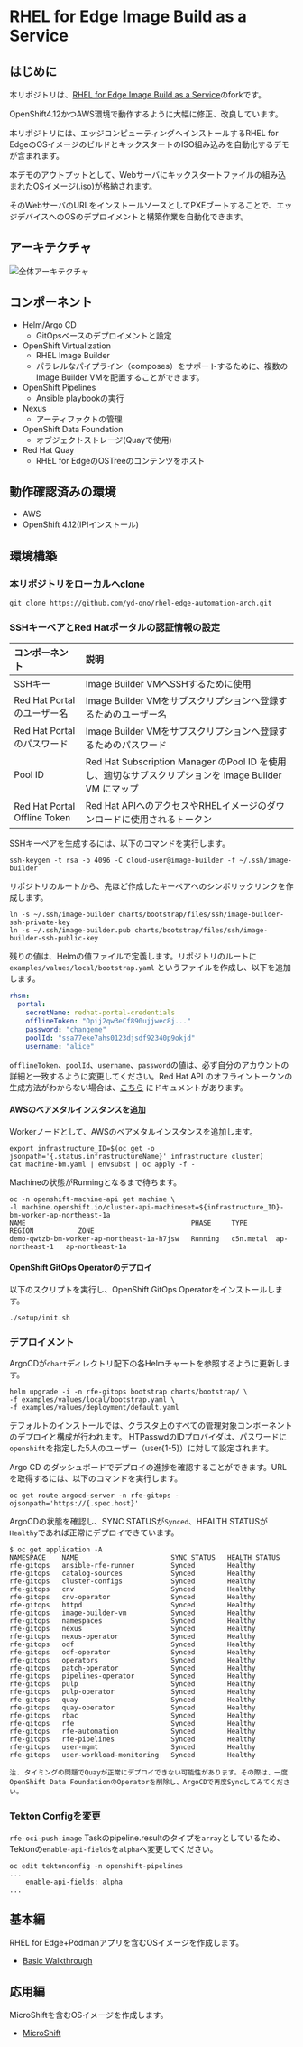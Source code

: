 # RHEL for Edge Image Build as a Service

## はじめに

本リポジトリは、[RHEL for Edge Image Build as a Service](https://github.com/redhat-cop/rhel-edge-automation-arch)のforkです。

OpenShift4.12かつAWS環境で動作するように大幅に修正、改良しています。

本リポジトリには、エッジコンピューティングへインストールするRHEL for EdgeのOSイメージのビルドとキックスタートのISO組み込みを自動化するデモが含まれます。

本デモのアウトプットとして、Webサーバにキックスタートファイルの組み込まれたOSイメージ(.iso)が格納されます。

そのWebサーバのURLをインストールソースとしてPXEブートすることで、エッジデバイスへのOSのデプロイメントと構築作業を自動化できます。

## アーキテクチャ
![全体アーキテクチャ](/images/overall-architecture.png)

## コンポーネント

* Helm/Argo CD
  * GitOpsベースのデプロイメントと設定
* OpenShift Virtualization
  * RHEL Image Builder
  * パラレルなパイプライン（composes）をサポートするために、複数のImage Builder VMを配置することができます。
* OpenShift Pipelines
  * Ansible playbookの実行
* Nexus
  * アーティファクトの管理
* OpenShift Data Foundation
  *  オブジェクトストレージ(Quayで使用)
* Red Hat Quay
  * RHEL for EdgeのOSTreeのコンテンツをホスト

## 動作確認済みの環境

* AWS
* OpenShift 4.12(IPIインストール)

## 環境構築
### 本リポジトリをローカルへclone

```shell
git clone https://github.com/yd-ono/rhel-edge-automation-arch.git
```

### SSHキーペアとRed Hatポータルの認証情報の設定

| コンポーネント | 説明 |
| :---         | :---         |
| SSHキー   | Image Builder VMへSSHするために使用   |
| Red Hat Portalのユーザー名     | Image Builder VMをサブスクリプションへ登録するためのユーザー名     |
| Red Hat Portalのパスワード   | Image Builder VMをサブスクリプションへ登録するためのパスワード  |
| Pool ID     | Red Hat Subscription Manager のPool ID を使用し、適切なサブスクリプションを Image Builder VM にマップ    |
| Red Hat Portal Offline Token     | Red Hat APIへのアクセスやRHELイメージのダウンロードに使用されるトークン     |

SSHキーペアを生成するには、以下のコマンドを実行します。

```shell
ssh-keygen -t rsa -b 4096 -C cloud-user@image-builder -f ~/.ssh/image-builder
```

リポジトリのルートから、先ほど作成したキーペアへのシンボリックリンクを作成します。

```shell
ln -s ~/.ssh/image-builder charts/bootstrap/files/ssh/image-builder-ssh-private-key
ln -s ~/.ssh/image-builder.pub charts/bootstrap/files/ssh/image-builder-ssh-public-key
```

残りの値は、Helmの値ファイルで定義します。リポジトリのルートに `examples/values/local/bootstrap.yaml` というファイルを作成し、以下を追加します。

```yaml
rhsm:
  portal:
    secretName: redhat-portal-credentials
    offlineToken: "Opij2qw3eCf890ujjwec8j..."
    password: "changeme"
    poolId: "ssa77eke7ahs0123djsdf92340p9okjd"
    username: "alice"
```

`offlineToken`、`poolId`、`username`、`password`の値は、必ず自分のアカウントの詳細と一致するように変更してください。Red Hat API のオフライントークンの生成方法がわからない場合は、[こちら](https://access.redhat.com/articles/3626371#bgenerating-a-new-offline-tokenb-3) にドキュメントがあります。

#### AWSのベアメタルインスタンスを追加
Workerノードとして、AWSのベアメタルインスタンスを追加します。

```shell
export infrastructure_ID=$(oc get -o jsonpath='{.status.infrastructureName}' infrastructure cluster)
cat machine-bm.yaml | envsubst | oc apply -f -
```

Machineの状態がRunningとなるまで待ちます。

```shell
oc -n openshift-machine-api get machine \
-l machine.openshift.io/cluster-api-machineset=${infrastructure_ID}-bm-worker-ap-northeast-1a
NAME                                         PHASE     TYPE       REGION           ZONE           
demo-qwtzb-bm-worker-ap-northeast-1a-h7jsw   Running   c5n.metal  ap-northeast-1   ap-northeast-1a
```

#### OpenShift GitOps Operatorのデプロイ

以下のスクリプトを実行し、OpenShift GitOps Operatorをインストールします。

```shell
./setup/init.sh
```

### デプロイメント

ArgoCDが`chart`ディレクトリ配下の各Helmチャートを参照するように更新します。

```shell
helm upgrade -i -n rfe-gitops bootstrap charts/bootstrap/ \
-f examples/values/local/bootstrap.yaml \
-f examples/values/deployment/default.yaml
```

デフォルトのインストールでは、クラスタ上のすべての管理対象コンポーネントのデプロイと構成が行われます。
HTPasswdのIDプロバイダは、パスワードに`openshift`を指定した5人のユーザー（user{1-5}）に対して設定されます。

Argo CD のダッシュボードでデプロイの進捗を確認することができます。URL を取得するには、以下のコマンドを実行します。

```shell
oc get route argocd-server -n rfe-gitops -ojsonpath='https://{.spec.host}'
```

ArgoCDの状態を確認し、SYNC STATUSが`Synced`、HEALTH STATUSが`Healthy`であれば正常にデプロイできています。

```shell
$ oc get application -A
NAMESPACE    NAME                       SYNC STATUS   HEALTH STATUS
rfe-gitops   ansible-rfe-runner         Synced        Healthy
rfe-gitops   catalog-sources            Synced        Healthy
rfe-gitops   cluster-configs            Synced        Healthy
rfe-gitops   cnv                        Synced        Healthy
rfe-gitops   cnv-operator               Synced        Healthy
rfe-gitops   httpd                      Synced        Healthy
rfe-gitops   image-builder-vm           Synced        Healthy
rfe-gitops   namespaces                 Synced        Healthy
rfe-gitops   nexus                      Synced        Healthy
rfe-gitops   nexus-operator             Synced        Healthy
rfe-gitops   odf                        Synced        Healthy
rfe-gitops   odf-operator               Synced        Healthy
rfe-gitops   operators                  Synced        Healthy
rfe-gitops   patch-operator             Synced        Healthy
rfe-gitops   pipelines-operator         Synced        Healthy
rfe-gitops   pulp                       Synced        Healthy
rfe-gitops   pulp-operator              Synced        Healthy
rfe-gitops   quay                       Synced        Healthy
rfe-gitops   quay-operator              Synced        Healthy
rfe-gitops   rbac                       Synced        Healthy
rfe-gitops   rfe                        Synced        Healthy
rfe-gitops   rfe-automation             Synced        Healthy
rfe-gitops   rfe-pipelines              Synced        Healthy
rfe-gitops   user-mgmt                  Synced        Healthy
rfe-gitops   user-workload-monitoring   Synced        Healthy
```

```
注. タイミングの問題でQuayが正常にデプロイできない可能性があります。その際は、一度OpenShift Data FoundationのOperatorを削除し、ArgoCDで再度Syncしてみてください。
```

### Tekton Configを変更
`rfe-oci-push-image` Taskのpipeline.resultのタイプを`array`としているため、Tektonの`enable-api-fields`を`alpha`へ変更してください。

```shell
oc edit tektonconfig -n openshift-pipelines
...
    enable-api-fields: alpha
...
```

## 基本編
RHEL for Edge+Podmanアプリを含むOSイメージを作成します。

* [Basic Walkthrough](./docs/basic-walkthrough.md)

## 応用編
MicroShiftを含むOSイメージを作成します。

* [MicroShift](./docs/microshift.md)